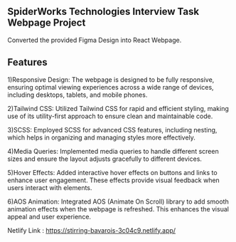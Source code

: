 SpiderWorks Technologies Interview Task Webpage Project
-------------------------------------------------------

Converted the provided Figma Design into React Webpage.


Features
-------------------------------------------
1)Responsive Design: The webpage is designed to be fully responsive, ensuring optimal viewing experiences across a wide range of devices, including desktops, tablets, and mobile phones.

2)Tailwind CSS:  Utilized Tailwind CSS for rapid and efficient styling, making use of its utility-first approach to ensure clean and maintainable code.

3)SCSS:  Employed SCSS for advanced CSS features, including nesting, which helps in organizing and managing styles more effectively.

4)Media Queries:  Implemented media queries to handle different screen sizes and ensure the layout adjusts gracefully to different devices.

5)Hover Effects:  Added interactive hover effects on buttons and links to enhance user engagement. These effects provide visual feedback when users interact with elements.

6)AOS Animation:  Integrated AOS (Animate On Scroll) library to add smooth animation effects when the webpage is refreshed. This enhances the visual appeal and user experience.



Netlify Link : https://stirring-bavarois-3c04c9.netlify.app/